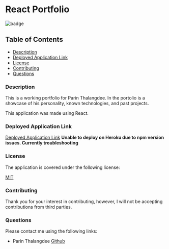 # React Portfolio

![badge](https://img.shields.io/badge/license-mit-blue)

## Table of Contents

* [Description](#description)
* [Deployed Application Link](#deployed-application-video)  
* [License](#license)    
* [Contributing](#contributing)
* [Questions](#questions)

### Description
This is a working portfolio for Parin Thalangdee. In the portolio is a showcase of his personality, known technologies, and past projects.

This application was made using React.
  
### Deployed Application Link
  
[Deployed Application Link](https://parinthalangdee.github.io/20-react-portfolio/)
**Unable to deploy on Heroku due to npm version issues. Currently troubleshooting**

### License

The application is covered under the following license:
  
[MIT](https://choosealicense.com/licenses/mit)
    
### Contributing
  
Thank you for your interest in contributing, however, I will not be accepting contributions from third parties.

### Questions

Please contact me using the following links:
  
- Parin Thalangdee [Github](https://github.com/parinthalangdee)